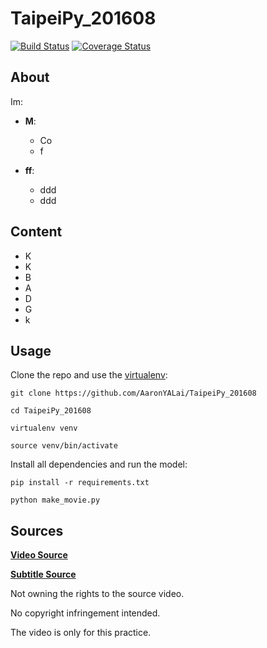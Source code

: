 TaipeiPy_201608
========

[![Build Status](https://travis-ci.org/AaronYALai/TaipeiPy_201608.svg?branch=master)](https://travis-ci.org/AaronYALai/TaipeiPy_201608)
[![Coverage Status](https://coveralls.io/repos/github/AaronYALai/TaipeiPy_201608/badge.svg?branch=master)](https://coveralls.io/github/AaronYALai/TaipeiPy_201608?branch=master)


About
--------

Im:
- **M**: 
    * Co
    * f

- **ff**:
    * ddd
    * ddd

Content
--------
- K
- K
- B
- A
- D
- G
- k

Usage
--------
Clone the repo and use the [virtualenv](http://www.virtualenv.org/):

    git clone https://github.com/AaronYALai/TaipeiPy_201608

    cd TaipeiPy_201608

    virtualenv venv

    source venv/bin/activate

Install all dependencies and run the model:

    pip install -r requirements.txt

    python make_movie.py


Sources
--------

[**Video Source**](https://www.youtube.com/watch?v=pxYpvNMbdXQ)

[**Subtitle Source**](https://www.youtube.com/watch?v=H62IK-V73jw)

Not owning the rights to the source video.

No copyright infringement intended.

The video is only for this practice.
